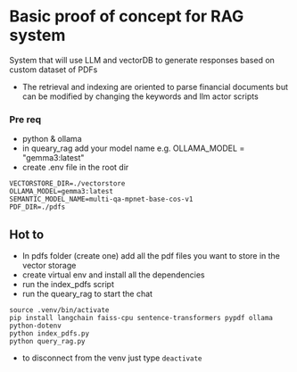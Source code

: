 # Basic proof of concept for RAG system

System that will use LLM and vectorDB to generate responses based on custom dataset of PDFs

- The retrieval and indexing are oriented to parse financial documents but can be modified by changing the keywords and
  llm actor scripts

### Pre req

- python & ollama
- in queary_rag add your model name e.g. OLLAMA_MODEL = "gemma3:latest"
- create .env file in the root dir

```
VECTORSTORE_DIR=./vectorstore
OLLAMA_MODEL=gemma3:latest
SEMANTIC_MODEL_NAME=multi-qa-mpnet-base-cos-v1
PDF_DIR=./pdfs
```

## Hot to

- In pdfs folder (create one) add all the pdf files you want to store in the vector storage
- create virtual env and install all the dependencies
- run the index_pdfs script
- run the queary_rag to start the chat

```
source .venv/bin/activate
pip install langchain faiss-cpu sentence-transformers pypdf ollama python-dotenv
python index_pdfs.py
python query_rag.py
```

- to disconnect from the venv just type `deactivate`
